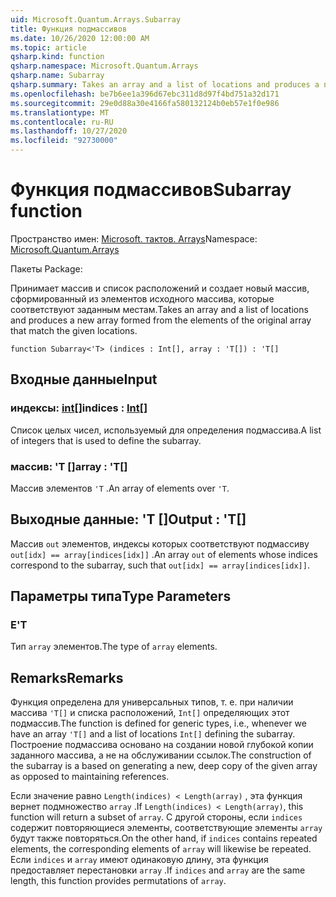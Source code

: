 ```yaml
---
uid: Microsoft.Quantum.Arrays.Subarray
title: Функция подмассивов
ms.date: 10/26/2020 12:00:00 AM
ms.topic: article
qsharp.kind: function
qsharp.namespace: Microsoft.Quantum.Arrays
qsharp.name: Subarray
qsharp.summary: Takes an array and a list of locations and produces a new array formed from the elements of the original array that match the given locations.
ms.openlocfilehash: be7b6ee1a396d67ebc311d8d97f4bd751a32d171
ms.sourcegitcommit: 29e0d88a30e4166fa580132124b0eb57e1f0e986
ms.translationtype: MT
ms.contentlocale: ru-RU
ms.lasthandoff: 10/27/2020
ms.locfileid: "92730000"
---
```

# <a name="subarray-function"></a><span data-ttu-id="04568-102">Функция подмассивов</span><span class="sxs-lookup"><span data-stu-id="04568-102">Subarray function</span></span>

<span data-ttu-id="04568-103">Пространство имен: [Microsoft. тактов. Arrays](xref:Microsoft.Quantum.Arrays)</span><span class="sxs-lookup"><span data-stu-id="04568-103">Namespace: [Microsoft.Quantum.Arrays](xref:Microsoft.Quantum.Arrays)</span></span>

<span data-ttu-id="04568-104">Пакеты [](https://nuget.org/packages/)</span><span class="sxs-lookup"><span data-stu-id="04568-104">Package: [](https://nuget.org/packages/)</span></span>


<span data-ttu-id="04568-105">Принимает массив и список расположений и создает новый массив, сформированный из элементов исходного массива, которые соответствуют заданным местам.</span><span class="sxs-lookup"><span data-stu-id="04568-105">Takes an array and a list of locations and produces a new array formed from the elements of the original array that match the given locations.</span></span>

```qsharp
function Subarray<'T> (indices : Int[], array : 'T[]) : 'T[]
```


## <a name="input"></a><span data-ttu-id="04568-106">Входные данные</span><span class="sxs-lookup"><span data-stu-id="04568-106">Input</span></span>

### <a name="indices--int"></a><span data-ttu-id="04568-107">индексы: [int](xref:microsoft.quantum.lang-ref.int)[]</span><span class="sxs-lookup"><span data-stu-id="04568-107">indices : [Int](xref:microsoft.quantum.lang-ref.int)[]</span></span>

<span data-ttu-id="04568-108">Список целых чисел, используемый для определения подмассива.</span><span class="sxs-lookup"><span data-stu-id="04568-108">A list of integers that is used to define the subarray.</span></span>


### <a name="array--t"></a><span data-ttu-id="04568-109">массив: 'T []</span><span class="sxs-lookup"><span data-stu-id="04568-109">array : 'T[]</span></span>

<span data-ttu-id="04568-110">Массив элементов `'T` .</span><span class="sxs-lookup"><span data-stu-id="04568-110">An array of elements over `'T`.</span></span>



## <a name="output--t"></a><span data-ttu-id="04568-111">Выходные данные: 'T []</span><span class="sxs-lookup"><span data-stu-id="04568-111">Output : 'T[]</span></span>

<span data-ttu-id="04568-112">Массив `out` элементов, индексы которых соответствуют подмассиву `out[idx] == array[indices[idx]]` .</span><span class="sxs-lookup"><span data-stu-id="04568-112">An array `out` of elements whose indices correspond to the subarray, such that `out[idx] == array[indices[idx]]`.</span></span>

## <a name="type-parameters"></a><span data-ttu-id="04568-113">Параметры типа</span><span class="sxs-lookup"><span data-stu-id="04568-113">Type Parameters</span></span>

### <a name="t"></a><span data-ttu-id="04568-114">Е</span><span class="sxs-lookup"><span data-stu-id="04568-114">'T</span></span>

<span data-ttu-id="04568-115">Тип `array` элементов.</span><span class="sxs-lookup"><span data-stu-id="04568-115">The type of `array` elements.</span></span>

## <a name="remarks"></a><span data-ttu-id="04568-116">Remarks</span><span class="sxs-lookup"><span data-stu-id="04568-116">Remarks</span></span>

<span data-ttu-id="04568-117">Функция определена для универсальных типов, т. е. при наличии массива `'T[]` и списка расположений, `Int[]` определяющих этот подмассив.</span><span class="sxs-lookup"><span data-stu-id="04568-117">The function is defined for generic types, i.e., whenever we have an array `'T[]` and a list of locations `Int[]` defining the subarray.</span></span>
<span data-ttu-id="04568-118">Построение подмассива основано на создании новой глубокой копии заданного массива, а не на обслуживании ссылок.</span><span class="sxs-lookup"><span data-stu-id="04568-118">The construction of the subarray is a based on generating a new, deep copy of the given array as opposed to maintaining references.</span></span>

<span data-ttu-id="04568-119">Если значение равно `Length(indices) < Length(array)` , эта функция вернет подмножество `array` .</span><span class="sxs-lookup"><span data-stu-id="04568-119">If `Length(indices) < Length(array)`, this function will return a subset of `array`.</span></span> <span data-ttu-id="04568-120">С другой стороны, если `indices` содержит повторяющиеся элементы, соответствующие элементы `array` будут также повторяться.</span><span class="sxs-lookup"><span data-stu-id="04568-120">On the other hand, if `indices` contains repeated elements, the corresponding elements of `array` will likewise be repeated.</span></span>
<span data-ttu-id="04568-121">Если `indices` и `array` имеют одинаковую длину, эта функция предоставляет перестановки `array` .</span><span class="sxs-lookup"><span data-stu-id="04568-121">If `indices` and `array` are the same length, this function provides permutations of `array`.</span></span>